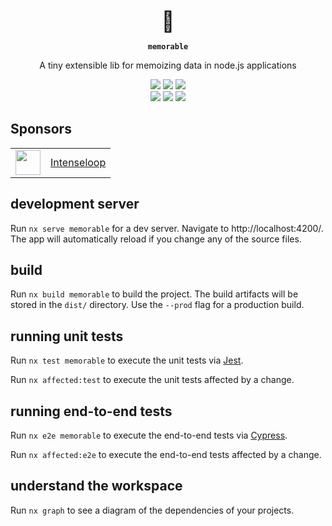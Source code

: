 <p align="center" style="font-size: 32px; margin-bottom: 0px">🧠</p>
<p align="center"><strong><code>memorable</code></strong></p>
<p align="center">
  A tiny extensible lib for memoizing data in node.js applications
</p>

<p align="center">
  <img src="https://github.com/stewones/memorable/workflows/ci/badge.svg" />
  <img src="https://img.shields.io/maintenance/yes/2022?style=flat" />  
  <a href="https://www.npmjs.com/package/memorable">
    <img src="https://img.shields.io/npm/l/memorable?style=flat" />
  </a>
<br>
  <a href="https://www.npmjs.com/package/memorable"><img src="https://img.shields.io/npm/dw/memorable?style=flat" /></a>
  <a href="https://www.npmjs.com/package/memorable"><img src="https://img.shields.io/npm/v/memorable?style=flat" /></a>
  <!-- ALL-CONTRIBUTORS-BADGE:START - Do not remove or modify this section -->
<a href="#contributors"><img src="https://img.shields.io/badge/all%20contributors-1-orange?style=flat" /></a>
<!-- ALL-CONTRIBUTORS-BADGE:END -->

</p>

## Sponsors

<table>
  <tr>
    <td align="center">
      <a href="https://intenseloop.com">
      <img src="https://static.intenseloop.com/assets/icon-512.png" width="40" />
      </a>
    </td>
    <td>
      <a href="https://intenseloop.com">
      Intenseloop
      </a>
    </td>
  </tr>
</table>

## development server

Run `nx serve memorable` for a dev server. Navigate to http://localhost:4200/. The app will automatically reload if you change any of the source files.

## build

Run `nx build memorable` to build the project. The build artifacts will be stored in the `dist/` directory. Use the `--prod` flag for a production build.

## running unit tests

Run `nx test memorable` to execute the unit tests via [Jest](https://jestjs.io).

Run `nx affected:test` to execute the unit tests affected by a change.

## running end-to-end tests

Run `nx e2e memorable` to execute the end-to-end tests via [Cypress](https://www.cypress.io).

Run `nx affected:e2e` to execute the end-to-end tests affected by a change.

## understand the workspace

Run `nx graph` to see a diagram of the dependencies of your projects.
